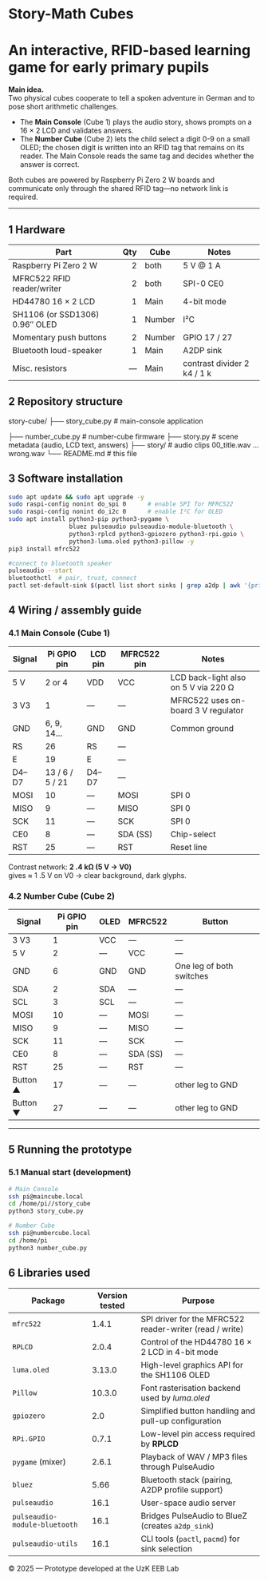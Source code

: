 # Story-Math Cubes  
An interactive, RFID-based learning game for early primary pupils  
==================================================================

**Main idea.**  
Two physical cubes cooperate to tell a spoken adventure in German and to pose
short arithmetic challenges.  
* The **Main Console** (Cube 1) plays the audio story, shows prompts on a
  16 × 2 LCD and validates answers.  
* The **Number Cube** (Cube 2) lets the child select a digit 0-9 on a small
  OLED; the chosen digit is written into an RFID tag that remains on its reader.
  The Main Console reads the same tag and decides whether the answer is correct.

Both cubes are powered by Raspberry Pi Zero 2 W boards and communicate only
through the shared RFID tag—no network link is required.

---

## 1  Hardware

| Part | Qty | Cube | Notes |
|------|----:|------|-------|
| Raspberry Pi Zero 2 W | 2 | both | 5 V @ 1 A |
| MFRC522 RFID reader/writer | 2 | both | SPI-0 CE0 |
| HD44780 16 × 2 LCD | 1 | Main | 4-bit mode |
| SH1106 (or SSD1306) 0.96″ OLED | 1 | Number | I²C |
| Momentary push buttons | 2 | Number | GPIO 17 / 27 |
| Bluetooth loud-speaker | 1 | Main | A2DP sink |
| Misc. resistors | — | Main | contrast divider 2 k4 / 1 k |


## 2  Repository structure  

story-cube/
├── story_cube.py # main-console application

├── number_cube.py # number-cube firmware
├── story.py # scene metadata (audio, LCD text, answers)
├── story/ # audio clips 00_title.wav … wrong.wav
└── README.md # this file


## 3  Software installation  

```bash
sudo apt update && sudo apt upgrade -y
sudo raspi-config nonint do_spi 0      # enable SPI for MFRC522
sudo raspi-config nonint do_i2c 0      # enable I²C for OLED
sudo apt install python3-pip python3-pygame \
                 bluez pulseaudio pulseaudio-module-bluetooth \
                 python3-rplcd python3-gpiozero python3-rpi.gpio \
                 python3-luma.oled python3-pillow -y
pip3 install mfrc522

#connect to bluetooth speaker
pulseaudio --start
bluetoothctl  # pair, trust, connect
pactl set-default-sink $(pactl list short sinks | grep a2dp | awk '{print $2}')
```

## 4  Wiring / assembly guide  

### 4.1  Main Console (Cube 1)

| Signal | Pi GPIO pin | LCD pin | MFRC522 pin | Notes |
|--------|-------------|---------|-------------|-------|
| 5 V    | 2 or 4      | VDD     | VCC         | LCD back-light also on 5 V via 220 Ω |
| 3 V3   | 1           | —       | —           | MFRC522 uses on-board 3 V regulator |
| GND    | 6, 9, 14…   | GND     | GND         | Common ground |
| RS     | 26          | RS      | —           | |
| E      | 19          | E       | —           | |
| D4–D7  | 13 / 6 / 5 / 21 | D4–D7 | — | |
| MOSI   | 10          | —       | MOSI        | SPI 0 |
| MISO   | 9           | —       | MISO        | SPI 0 |
| SCK    | 11          | —       | SCK         | SPI 0 |
| CE0    | 8           | —       | SDA (SS)    | Chip-select |
| RST    | 25          | —       | RST         | Reset line |

Contrast network: **2 .4 kΩ (5 V → V0)**  
gives ≈ 1 .5 V on V0 → clear background, dark glyphs.

### 4.2  Number Cube (Cube 2)

| Signal | Pi GPIO pin | OLED | MFRC522 | Button |
|--------|-------------|------|---------|--------|
| 3 V3   | 1           | VCC  | —       | — |
| 5 V    | 2           | —    | VCC     | — |
| GND    | 6           | GND  | GND     | One leg of both switches |
| SDA    | 2           | SDA  | —       | — |
| SCL    | 3           | SCL  | —       | — |
| MOSI   | 10          | —    | MOSI    | — |
| MISO   | 9           | —    | MISO    | — |
| SCK    | 11          | —    | SCK     | — |
| CE0    | 8           | —    | SDA (SS)| — |
| RST    | 25          | —    | RST     | — |
| Button ▲ | 17        | —    | —       | other leg to GND |
| Button ▼ | 27        | —    | —       | other leg to GND |

---

## 5  Running the prototype

### 5.1  Manual start (development)

```bash
# Main Console
ssh pi@maincube.local
cd /home/pi//story_cube
python3 story_cube.py

# Number Cube
ssh pi@numbercube.local
cd /home/pi
python3 number_cube.py
```

## 6  Libraries used

| Package | Version tested | Purpose |
|---------|---------------|---------|
| `mfrc522` | 1.4.1 | SPI driver for the MFRC522 reader-writer (read / write) |
| `RPLCD` | 2.0.4 | Control of the HD44780 16 × 2 LCD in 4-bit mode |
| `luma.oled` | 3.13.0 | High-level graphics API for the SH1106 OLED |
| `Pillow` | 10.3.0 | Font rasterisation backend used by *luma.oled* |
| `gpiozero` | 2.0 | Simplified button handling and pull-up configuration |
| `RPi.GPIO` | 0.7.1 | Low-level pin access required by **RPLCD** |
| `pygame` (mixer) | 2.6.1 | Playback of WAV / MP3 files through PulseAudio |
| `bluez` | 5.66 | Bluetooth stack (pairing, A2DP profile support) |
| `pulseaudio` | 16.1 | User-space audio server |
| `pulseaudio-module-bluetooth` | 16.1 | Bridges PulseAudio to BlueZ (creates `a2dp_sink`) |
| `pulseaudio-utils` | 16.1 | CLI tools (`pactl`, `pacmd`) for sink selection |



© 2025 — Prototype developed at the UzK EEB Lab
